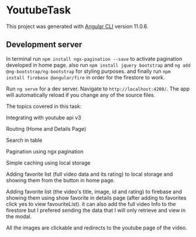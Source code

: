 # YoutubeTask

This project was generated with [Angular CLI](https://github.com/angular/angular-cli) version 11.0.6.

## Development server

In terminal run `npm install ngx-pagination --save` to activate pagination developed in home page.
also run `npm install jquery bootstrap` and `ng add @ng-bootstrap/ng-bootstrap` for styling purposes.
and finally run `npm install firebase @angular/fire` in order for the firestore to work.

Run `ng serve` for a dev server. Navigate to `http://localhost:4200/`. The app will automatically reload if you change any of the source files.

The topics covered in this task:
 
 Integrating with youtube api v3
 
 Routing (Home and Details Page)
 
 Search in table
 
 Pagination using ngx pagination
 
 Simple caching using local storage
 
 Adding favorite list (full video data and its rating) to local storage and showing them from the button in home page.
 
 Adding favorite list (the video's title, image, id and rating) to firebase and showing them using show favorite in details page (after adding to favorites click yes to view favouriteList). it can also add the full video Info to the firestore but I prefered sending the data that I will only retrieve and view in the modal.
 
 All the images are clickable and redirects to the youtube page of the video.
 
 
